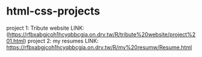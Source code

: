 # html-css-projects

project 1: Tribute website LINK: (https://rfbxabgjcoh1hcyqbbcgja.on.drv.tw/R/tribute%20website/project%201.html)
project 2: my resumes LINK: https://rfbxabgjcoh1hcyqbbcgja.on.drv.tw/R/my%20resumw/Resume.html
